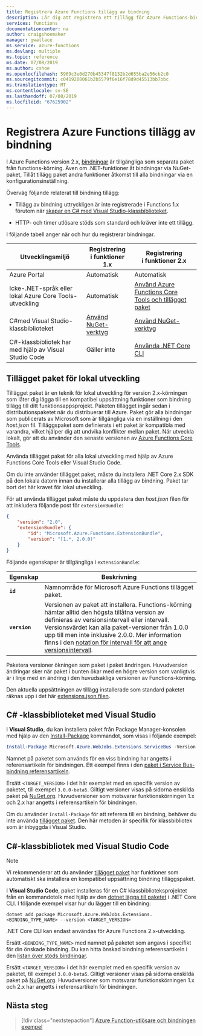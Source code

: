 ```yaml
---
title: Registrera Azure Functions tillägg av bindning
description: Lär dig att registrera ett tillägg för Azure Functions-bindning som baserat på din miljö.
services: functions
documentationcenter: na
author: craigshoemaker
manager: gwallace
ms.service: azure-functions
ms.devlang: multiple
ms.topic: reference
ms.date: 07/08/2019
ms.author: cshoe
ms.openlocfilehash: 5969c3e0d270b45347f8132b2d655ba2e56cb2c0
ms.sourcegitcommit: c0419208061b2b5579f6e16f78d9d45513bb7bbc
ms.translationtype: MT
ms.contentlocale: sv-SE
ms.lasthandoff: 07/08/2019
ms.locfileid: "67625902"
---
```

# <a name="register-azure-functions-binding-extensions"></a>Registrera Azure Functions tillägg av bindning

I Azure Functions version 2.x, [bindningar](./functions-triggers-bindings.md) är tillgängliga som separata paket från functions-körning. Även om .NET-funktioner åt bindningar via NuGet-paket, Tillåt tillägg paket andra funktioner åtkomst till alla bindningar via en konfigurationsinställning.

Överväg följande relaterat till bindning tillägg:

- Tillägg av bindning uttryckligen är inte registrerade i Functions 1.x förutom när [skapar en C# med Visual Studio-klassbiblioteket](#local-csharp).

- HTTP- och timer utlösare stöds som standard och kräver inte ett tillägg.

I följande tabell anger när och hur du registrerar bindningar.

| Utvecklingsmiljö |Registrering<br/> i funktioner 1.x  |Registrering<br/> i funktioner 2.x  |
|-------------------------|------------------------------------|------------------------------------|
|Azure Portal|Automatisk|Automatisk|
|Icke-.NET-språk eller lokal Azure Core Tools-utveckling|Automatisk|[Använd Azure Functions Core Tools och tillägget paket](#extension-bundles)|
|C#med Visual Studio-klassbiblioteket|[Använd NuGet-verktyg](#vs)|[Använd NuGet-verktyg](#vs)|
|C#-klassbibliotek har med hjälp av Visual Studio Code|Gäller inte|[Använda .NET Core CLI](#vs-code)|

## <a name="extension-bundles"></a>Tillägget paket för lokal utveckling

Tillägget paket är en teknik för lokal utveckling för version 2.x-körningen som låter dig lägga till en kompatibel uppsättning funktioner som bindning tillägg till ditt funktionsappsprojekt. Paketen tillägget ingår sedan i distributionspaketet när du distribuerar till Azure. Paket gör alla bindningar som publicerats av Microsoft som är tillgängliga via en inställning i den *host.json* fil. Tilläggspaket som definierats i ett paket är kompatibla med varandra, vilket hjälper dig att undvika konflikter mellan paket. När utveckla lokalt, gör att du använder den senaste versionen av [Azure Functions Core Tools](functions-run-local.md#v2).

Använda tillägget paket för alla lokal utveckling med hjälp av Azure Functions Core Tools eller Visual Studio Code.

Om du inte använder tillägget paket, måste du installera .NET Core 2.x SDK på den lokala datorn innan du installerar alla tillägg av bindning. Paket tar bort det här kravet för lokal utveckling. 

För att använda tillägget paket måste du uppdatera den *host.json* filen för att inkludera följande post för `extensionBundle`:

```json
{
    "version": "2.0",
    "extensionBundle": {
        "id": "Microsoft.Azure.Functions.ExtensionBundle",
        "version": "[1.*, 2.0.0)"
    }
}
```

Följande egenskaper är tillgängliga i `extensionBundle`:

| Egenskap | Beskrivning |
| -------- | ----------- |
| **`id`** | Namnområde för Microsoft Azure Functions tillägget paket. |
| **`version`** | Versionen av paket att installera. Functions-körning hämtar alltid den högsta tillåtna version av definieras av versionsintervall eller intervall. Versionsvärdet kan alla paket-versioner från 1.0.0 upp till men inte inklusive 2.0.0. Mer information finns i den [notation för intervall för att ange versionsintervall](https://docs.microsoft.com/nuget/reference/package-versioning#version-ranges-and-wildcards). |

Paketera versioner ökningen som paket i paket ändringen. Huvudversion ändringar sker när paket i bunten ökar med en högre version som vanligtvis är i linje med en ändring i den huvudsakliga versionen av Functions-körning.  

Den aktuella uppsättningen av tillägg installerade som standard paketet räknas upp i det här [extensions.json filen](https://github.com/Azure/azure-functions-extension-bundles/blob/master/src/Microsoft.Azure.Functions.ExtensionBundle/extensions.json).

<a name="local-csharp"></a>

## <a name="vs"></a> C\# -klassbiblioteket med Visual Studio

I **Visual Studio**, du kan installera paket från Package Manager-konsolen med hjälp av den [Install-Package](https://docs.microsoft.com/nuget/tools/ps-ref-install-package) kommandot, som visas i följande exempel:

```powershell
Install-Package Microsoft.Azure.WebJobs.Extensions.ServiceBus -Version <TARGET_VERSION>
```

Namnet på paketet som används för en viss bindning har angetts i referensartikeln för bindningen. Ett exempel finns i den [paket i Service Bus-bindning referensartikeln](functions-bindings-service-bus.md#packages---functions-1x).

Ersätt `<TARGET_VERSION>` i det här exemplet med en specifik version av paketet, till exempel `3.0.0-beta5`. Giltigt versioner visas på sidorna enskilda paket på [NuGet.org](https://nuget.org). Huvudversioner som motsvarar funktionskörningen 1.x och 2.x har angetts i referensartikeln för bindningen.

Om du använder `Install-Package` för att referera till en bindning, behöver du inte använda [tillägget paket](#extension-bundles). Den här metoden är specifik för klassbibliotek som är inbyggda i Visual Studio.

## <a name="vs-code"></a> C#-klassbibliotek med Visual Studio Code

> [!NOTE]
> Vi rekommenderar att du använder [tillägget paket](#extension-bundles) har funktioner som automatiskt ska installera en kompatibel uppsättning bindning tilläggspaket.

I **Visual Studio Code**, paket installeras för en C# klassbiblioteksprojektet från en kommandotolk med hjälp av den [dotnet lägga till paketet](https://docs.microsoft.com/dotnet/core/tools/dotnet-add-package) i .NET Core CLI. I följande exempel visar hur du lägger till en bindning:

```terminal
dotnet add package Microsoft.Azure.WebJobs.Extensions.<BINDING_TYPE_NAME> --version <TARGET_VERSION>
```

.NET Core CLI kan endast användas för Azure Functions 2.x-utveckling.

Ersätt `<BINDING_TYPE_NAME>` med namnet på paketet som angavs i specifikt för din önskade bindning. Du kan hitta önskad bindning referensartikeln i den [listan över stöds bindningar](./functions-triggers-bindings.md#supported-bindings).

Ersätt `<TARGET_VERSION>` i det här exemplet med en specifik version av paketet, till exempel `3.0.0-beta5`. Giltigt versioner visas på sidorna enskilda paket på [NuGet.org](https://nuget.org). Huvudversioner som motsvarar funktionskörningen 1.x och 2.x har angetts i referensartikeln för bindningen.

## <a name="next-steps"></a>Nästa steg
> [!div class="nextstepaction"]
> [Azure Function-utlösare och bindningen exempel](./functions-bindings-example.md)
